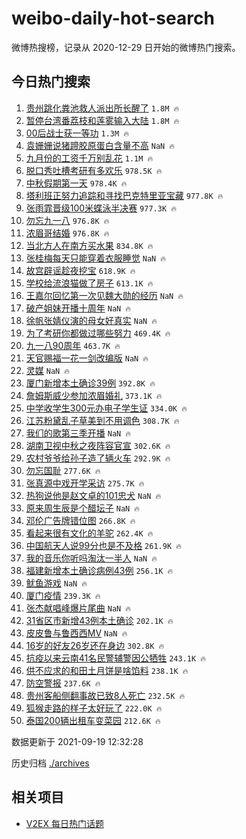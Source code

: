 # weibo-daily-hot-search

微博热搜榜，记录从 2020-12-29 日开始的微博热门搜索。

## 今日热门搜索

<!-- BEGIN -->

1. [贵州跳化粪池救人派出所长醒了](https://s.weibo.com/weibo?q=%23%E8%B4%B5%E5%B7%9E%E8%B7%B3%E5%8C%96%E7%B2%AA%E6%B1%A0%E6%95%91%E4%BA%BA%E6%B4%BE%E5%87%BA%E6%89%80%E9%95%BF%E9%86%92%E4%BA%86%23&Refer=top) `1.8M 🔥`
1. [暂停台湾番荔枝和莲雾输入大陆](https://s.weibo.com/weibo?q=%23%E6%9A%82%E5%81%9C%E5%8F%B0%E6%B9%BE%E7%95%AA%E8%8D%94%E6%9E%9D%E5%92%8C%E8%8E%B2%E9%9B%BE%E8%BE%93%E5%85%A5%E5%A4%A7%E9%99%86%23&Refer=top) `1.8M 🔥`
1. [00后战士获一等功](https://s.weibo.com/weibo?q=%2300%E5%90%8E%E6%88%98%E5%A3%AB%E8%8E%B7%E4%B8%80%E7%AD%89%E5%8A%9F%23&Refer=top) `1.3M 🔥`
1. [袁姗姗说猪蹄胶原蛋白含量不高](https://s.weibo.com/weibo?q=%23%E8%A2%81%E5%A7%97%E5%A7%97%E8%AF%B4%E7%8C%AA%E8%B9%84%E8%83%B6%E5%8E%9F%E8%9B%8B%E7%99%BD%E5%90%AB%E9%87%8F%E4%B8%8D%E9%AB%98%23&Refer=top) `NaN 🔥`
1. [九月份的工资千万别乱花](https://s.weibo.com/weibo?q=%23%E4%B9%9D%E6%9C%88%E4%BB%BD%E7%9A%84%E5%B7%A5%E8%B5%84%E5%8D%83%E4%B8%87%E5%88%AB%E4%B9%B1%E8%8A%B1%23&Refer=top) `1.1M 🔥`
1. [脱口秀吐槽考研有多欢乐](https://s.weibo.com/weibo?q=%23%E8%84%B1%E5%8F%A3%E7%A7%80%E5%90%90%E6%A7%BD%E8%80%83%E7%A0%94%E6%9C%89%E5%A4%9A%E6%AC%A2%E4%B9%90%23&Refer=top) `978.5K 🔥`
1. [中秋假期第一天](https://s.weibo.com/weibo?q=%23%E4%B8%AD%E7%A7%8B%E5%81%87%E6%9C%9F%E7%AC%AC%E4%B8%80%E5%A4%A9%23&Refer=top) `978.4K 🔥`
1. [塔利班正努力追踪和寻找巴克特里亚宝藏](https://s.weibo.com/weibo?q=%23%E5%A1%94%E5%88%A9%E7%8F%AD%E6%AD%A3%E5%8A%AA%E5%8A%9B%E8%BF%BD%E8%B8%AA%E5%92%8C%E5%AF%BB%E6%89%BE%E5%B7%B4%E5%85%8B%E7%89%B9%E9%87%8C%E4%BA%9A%E5%AE%9D%E8%97%8F%23&Refer=top) `977.8K 🔥`
1. [张雨霏晋级100米蝶泳半决赛](https://s.weibo.com/weibo?q=%23%E5%BC%A0%E9%9B%A8%E9%9C%8F%E6%99%8B%E7%BA%A7100%E7%B1%B3%E8%9D%B6%E6%B3%B3%E5%8D%8A%E5%86%B3%E8%B5%9B%23&Refer=top) `977.3K 🔥`
1. [勿忘九一八](https://s.weibo.com/weibo?q=%23%E5%8B%BF%E5%BF%98%E4%B9%9D%E4%B8%80%E5%85%AB%23&Refer=top) `976.8K 🔥`
1. [浓眉哥结婚](https://s.weibo.com/weibo?q=%23%E6%B5%93%E7%9C%89%E5%93%A5%E7%BB%93%E5%A9%9A%23&Refer=top) `976.8K 🔥`
1. [当北方人在南方买水果](https://s.weibo.com/weibo?q=%23%E5%BD%93%E5%8C%97%E6%96%B9%E4%BA%BA%E5%9C%A8%E5%8D%97%E6%96%B9%E4%B9%B0%E6%B0%B4%E6%9E%9C%23&Refer=top) `834.8K 🔥`
1. [张桂梅每天只能穿着衣服睡觉](https://s.weibo.com/weibo?q=%E5%BC%A0%E6%A1%82%E6%A2%85%E6%AF%8F%E5%A4%A9%E5%8F%AA%E8%83%BD%E7%A9%BF%E7%9D%80%E8%A1%A3%E6%9C%8D%E7%9D%A1%E8%A7%89&Refer=top) `NaN 🔥`
1. [故宫辟谣趁夜挖宝](https://s.weibo.com/weibo?q=%23%E6%95%85%E5%AE%AB%E8%BE%9F%E8%B0%A3%E8%B6%81%E5%A4%9C%E6%8C%96%E5%AE%9D%23&Refer=top) `618.9K 🔥`
1. [学校给流浪猫做了房子](https://s.weibo.com/weibo?q=%23%E5%AD%A6%E6%A0%A1%E7%BB%99%E6%B5%81%E6%B5%AA%E7%8C%AB%E5%81%9A%E4%BA%86%E6%88%BF%E5%AD%90%23&Refer=top) `613.1K 🔥`
1. [王嘉尔回忆第一次见魏大勋的经历](https://s.weibo.com/weibo?q=%23%E7%8E%8B%E5%98%89%E5%B0%94%E5%9B%9E%E5%BF%86%E7%AC%AC%E4%B8%80%E6%AC%A1%E8%A7%81%E9%AD%8F%E5%A4%A7%E5%8B%8B%E7%9A%84%E7%BB%8F%E5%8E%86%23&Refer=top) `NaN 🔥`
1. [破产姐妹开播十周年](https://s.weibo.com/weibo?q=%23%E7%A0%B4%E4%BA%A7%E5%A7%90%E5%A6%B9%E5%BC%80%E6%92%AD%E5%8D%81%E5%91%A8%E5%B9%B4%23&Refer=top) `NaN 🔥`
1. [徐帆张婧仪演的母女好真实](https://s.weibo.com/weibo?q=%23%E5%BE%90%E5%B8%86%E5%BC%A0%E5%A9%A7%E4%BB%AA%E6%BC%94%E7%9A%84%E6%AF%8D%E5%A5%B3%E5%A5%BD%E7%9C%9F%E5%AE%9E%23&Refer=top) `NaN 🔥`
1. [为了考研你都做过哪些努力](https://s.weibo.com/weibo?q=%23%E4%B8%BA%E4%BA%86%E8%80%83%E7%A0%94%E4%BD%A0%E9%83%BD%E5%81%9A%E8%BF%87%E5%93%AA%E4%BA%9B%E5%8A%AA%E5%8A%9B%23&Refer=top) `469.4K 🔥`
1. [九一八90周年](https://s.weibo.com/weibo?q=%23%E4%B9%9D%E4%B8%80%E5%85%AB90%E5%91%A8%E5%B9%B4%23&Refer=top) `463.7K 🔥`
1. [天官赐福一花一剑改编版](https://s.weibo.com/weibo?q=%23%E5%A4%A9%E5%AE%98%E8%B5%90%E7%A6%8F%E4%B8%80%E8%8A%B1%E4%B8%80%E5%89%91%E6%94%B9%E7%BC%96%E7%89%88%23&Refer=top) `NaN 🔥`
1. [灵媒](https://s.weibo.com/weibo?q=%E7%81%B5%E5%AA%92&Refer=top) `NaN 🔥`
1. [厦门新增本土确诊39例](https://s.weibo.com/weibo?q=%23%E5%8E%A6%E9%97%A8%E6%96%B0%E5%A2%9E%E6%9C%AC%E5%9C%9F%E7%A1%AE%E8%AF%8A39%E4%BE%8B%23&Refer=top) `392.8K 🔥`
1. [詹姆斯威少参加浓眉婚礼](https://s.weibo.com/weibo?q=%23%E8%A9%B9%E5%A7%86%E6%96%AF%E5%A8%81%E5%B0%91%E5%8F%82%E5%8A%A0%E6%B5%93%E7%9C%89%E5%A9%9A%E7%A4%BC%23&Refer=top) `373.1K 🔥`
1. [中学收学生300元办电子学生证](https://s.weibo.com/weibo?q=%23%E4%B8%AD%E5%AD%A6%E6%94%B6%E5%AD%A6%E7%94%9F300%E5%85%83%E5%8A%9E%E7%94%B5%E5%AD%90%E5%AD%A6%E7%94%9F%E8%AF%81%23&Refer=top) `334.0K 🔥`
1. [江苏粉黛乱子草美到不用调色](https://s.weibo.com/weibo?q=%23%E6%B1%9F%E8%8B%8F%E7%B2%89%E9%BB%9B%E4%B9%B1%E5%AD%90%E8%8D%89%E7%BE%8E%E5%88%B0%E4%B8%8D%E7%94%A8%E8%B0%83%E8%89%B2%23&Refer=top) `308.7K 🔥`
1. [我们的歌第三季开播](https://s.weibo.com/weibo?q=%23%E6%88%91%E4%BB%AC%E7%9A%84%E6%AD%8C%E7%AC%AC%E4%B8%89%E5%AD%A3%E5%BC%80%E6%92%AD%23&Refer=top) `NaN 🔥`
1. [湖南卫视中秋之夜阵容官宣](https://s.weibo.com/weibo?q=%23%E6%B9%96%E5%8D%97%E5%8D%AB%E8%A7%86%E4%B8%AD%E7%A7%8B%E4%B9%8B%E5%A4%9C%E9%98%B5%E5%AE%B9%E5%AE%98%E5%AE%A3%23&Refer=top) `302.6K 🔥`
1. [农村爷爷给孙子造了辆火车](https://s.weibo.com/weibo?q=%23%E5%86%9C%E6%9D%91%E7%88%B7%E7%88%B7%E7%BB%99%E5%AD%99%E5%AD%90%E9%80%A0%E4%BA%86%E8%BE%86%E7%81%AB%E8%BD%A6%23&Refer=top) `292.9K 🔥`
1. [勿忘国耻](https://s.weibo.com/weibo?q=%23%E5%8B%BF%E5%BF%98%E5%9B%BD%E8%80%BB%23&Refer=top) `277.6K 🔥`
1. [张真源中戏开学采访](https://s.weibo.com/weibo?q=%23%E5%BC%A0%E7%9C%9F%E6%BA%90%E4%B8%AD%E6%88%8F%E5%BC%80%E5%AD%A6%E9%87%87%E8%AE%BF%23&Refer=top) `275.7K 🔥`
1. [热狗说他是赵文卓的101忠犬](https://s.weibo.com/weibo?q=%23%E7%83%AD%E7%8B%97%E8%AF%B4%E4%BB%96%E6%98%AF%E8%B5%B5%E6%96%87%E5%8D%93%E7%9A%84101%E5%BF%A0%E7%8A%AC%23&Refer=top) `NaN 🔥`
1. [原来周生辰是个醋坛子](https://s.weibo.com/weibo?q=%23%E5%8E%9F%E6%9D%A5%E5%91%A8%E7%94%9F%E8%BE%B0%E6%98%AF%E4%B8%AA%E9%86%8B%E5%9D%9B%E5%AD%90%23&Refer=top) `NaN 🔥`
1. [邓伦广告牌错位图](https://s.weibo.com/weibo?q=%23%E9%82%93%E4%BC%A6%E5%B9%BF%E5%91%8A%E7%89%8C%E9%94%99%E4%BD%8D%E5%9B%BE%23&Refer=top) `266.8K 🔥`
1. [看起来很有文化的羊驼](https://s.weibo.com/weibo?q=%23%E7%9C%8B%E8%B5%B7%E6%9D%A5%E5%BE%88%E6%9C%89%E6%96%87%E5%8C%96%E7%9A%84%E7%BE%8A%E9%A9%BC%23&Refer=top) `262.4K 🔥`
1. [中国航天人说99分也是不及格](https://s.weibo.com/weibo?q=%23%E4%B8%AD%E5%9B%BD%E8%88%AA%E5%A4%A9%E4%BA%BA%E8%AF%B499%E5%88%86%E4%B9%9F%E6%98%AF%E4%B8%8D%E5%8F%8A%E6%A0%BC%23&Refer=top) `261.9K 🔥`
1. [我的音乐你听吗淘汰一半人](https://s.weibo.com/weibo?q=%23%E6%88%91%E7%9A%84%E9%9F%B3%E4%B9%90%E4%BD%A0%E5%90%AC%E5%90%97%E6%B7%98%E6%B1%B0%E4%B8%80%E5%8D%8A%E4%BA%BA%23&Refer=top) `NaN 🔥`
1. [福建新增本土确诊病例43例](https://s.weibo.com/weibo?q=%23%E7%A6%8F%E5%BB%BA%E6%96%B0%E5%A2%9E%E6%9C%AC%E5%9C%9F%E7%A1%AE%E8%AF%8A%E7%97%85%E4%BE%8B43%E4%BE%8B%23&Refer=top) `256.1K 🔥`
1. [鱿鱼游戏](https://s.weibo.com/weibo?q=%23%E9%B1%BF%E9%B1%BC%E6%B8%B8%E6%88%8F%23&Refer=top) `NaN 🔥`
1. [厦门疫情](https://s.weibo.com/weibo?q=%23%E5%8E%A6%E9%97%A8%E7%96%AB%E6%83%85%23&Refer=top) `239.3K 🔥`
1. [张杰献唱峰爆片尾曲](https://s.weibo.com/weibo?q=%23%E5%BC%A0%E6%9D%B0%E7%8C%AE%E5%94%B1%E5%B3%B0%E7%88%86%E7%89%87%E5%B0%BE%E6%9B%B2%23&Refer=top) `NaN 🔥`
1. [31省区市新增43例本土确诊](https://s.weibo.com/weibo?q=%2331%E7%9C%81%E5%8C%BA%E5%B8%82%E6%96%B0%E5%A2%9E43%E4%BE%8B%E6%9C%AC%E5%9C%9F%E7%A1%AE%E8%AF%8A%23&Refer=top) `202.1K 🔥`
1. [皮皮鲁与鲁西西MV](https://s.weibo.com/weibo?q=%23%E7%9A%AE%E7%9A%AE%E9%B2%81%E4%B8%8E%E9%B2%81%E8%A5%BF%E8%A5%BFMV%23&Refer=top) `NaN 🔥`
1. [16岁的好友26岁还在身边](https://s.weibo.com/weibo?q=%2316%E5%B2%81%E7%9A%84%E5%A5%BD%E5%8F%8B26%E5%B2%81%E8%BF%98%E5%9C%A8%E8%BA%AB%E8%BE%B9%23&Refer=top) `302.8K 🔥`
1. [抗疫以来云南41名民警辅警因公牺牲](https://s.weibo.com/weibo?q=%23%E6%8A%97%E7%96%AB%E4%BB%A5%E6%9D%A5%E4%BA%91%E5%8D%9741%E5%90%8D%E6%B0%91%E8%AD%A6%E8%BE%85%E8%AD%A6%E5%9B%A0%E5%85%AC%E7%89%BA%E7%89%B2%23&Refer=top) `243.1K 🔥`
1. [供不应求的和田土月饼是啥馅料](https://s.weibo.com/weibo?q=%23%E4%BE%9B%E4%B8%8D%E5%BA%94%E6%B1%82%E7%9A%84%E5%92%8C%E7%94%B0%E5%9C%9F%E6%9C%88%E9%A5%BC%E6%98%AF%E5%95%A5%E9%A6%85%E6%96%99%23&Refer=top) `238.1K 🔥`
1. [防空警报](https://s.weibo.com/weibo?q=%23%E9%98%B2%E7%A9%BA%E8%AD%A6%E6%8A%A5%23&Refer=top) `237.6K 🔥`
1. [贵州客船侧翻事故已致8人死亡](https://s.weibo.com/weibo?q=%23%E8%B4%B5%E5%B7%9E%E5%AE%A2%E8%88%B9%E4%BE%A7%E7%BF%BB%E4%BA%8B%E6%95%85%E5%B7%B2%E8%87%B48%E4%BA%BA%E6%AD%BB%E4%BA%A1%23&Refer=top) `232.5K 🔥`
1. [狐猴走路的样子太好玩了](https://s.weibo.com/weibo?q=%23%E7%8B%90%E7%8C%B4%E8%B5%B0%E8%B7%AF%E7%9A%84%E6%A0%B7%E5%AD%90%E5%A4%AA%E5%A5%BD%E7%8E%A9%E4%BA%86%23&Refer=top) `222.0K 🔥`
1. [泰国200辆出租车变菜园](https://s.weibo.com/weibo?q=%23%E6%B3%B0%E5%9B%BD200%E8%BE%86%E5%87%BA%E7%A7%9F%E8%BD%A6%E5%8F%98%E8%8F%9C%E5%9B%AD%23&Refer=top) `212.6K 🔥`

数据更新于 2021-09-19 12:32:28

<!-- END -->

历史归档 [./archives](./archives)

## 相关项目

- [V2EX 每日热门话题](https://github.com/boojack/v2ex-daily-hot-topic)
